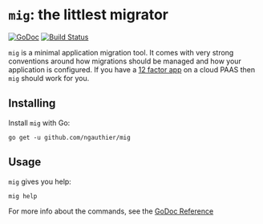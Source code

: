 # `mig`: the littlest migrator

[![GoDoc](https://godoc.org/github.com/ngauthier/mig?status.svg)](https://godoc.org/github.com/ngauthier/mig)
[![Build Status](https://travis-ci.org/ngauthier/mig.svg?branch=master)](https://travis-ci.org/ngauthier/mig)

`mig` is a minimal application migration tool. It comes with very strong conventions around how
migrations should be managed and how your application is configured. If you have a
[12 factor app](https://12factor.net/) on a cloud PAAS then `mig` should work for you.

## Installing

Install `mig` with Go:

```
go get -u github.com/ngauthier/mig
```

## Usage

`mig` gives you help:

```
mig help
```

For more info about the commands, see the [GoDoc Reference](https://godoc.org/github.com/ngauthier/mig)